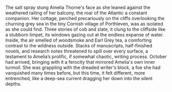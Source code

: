 The salt spray stung Amelia Thorne's face as she leaned against the weathered railing of her balcony, the roar of the Atlantic a constant companion. Her cottage, perched precariously on the cliffs overlooking the churning grey sea in the tiny Cornish village of Porthleven, was as isolated as she could find. Three stories of cob and slate, it clung to the cliffside like a stubborn limpet, its windows gazing out at the endless expanse of water. Inside, the air smelled of woodsmoke and Earl Grey tea, a comforting contrast to the wildness outside. Stacks of manuscripts, half-finished novels, and research notes threatened to spill over every surface, a testament to Amelia’s prolific, if somewhat chaotic, writing process.  October had arrived, bringing with it a ferocity that mirrored Amelia's own inner turmoil.  She was grappling with the dreaded writer's block, a foe she had vanquished many times before, but this time, it felt different, more entrenched, like a deep-sea current dragging her down into the silent depths.  
